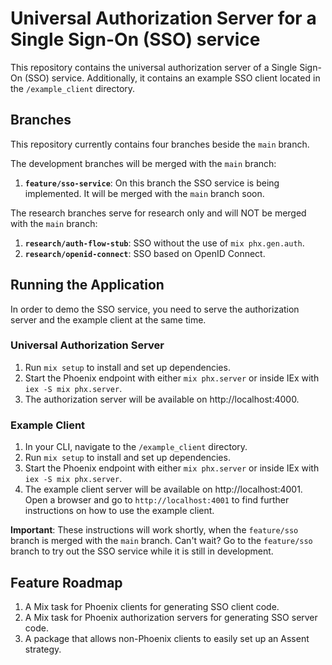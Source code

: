 # Universal Authorization Server for a Single Sign-On (SSO) service
This repository contains the universal authorization server of a Single Sign-On (SSO) service. Additionally, it contains an example SSO client located in the `/example_client` directory.

## Branches
This repository currently contains four branches beside the `main` branch.

The development branches will be merged with the `main` branch:
1. **`feature/sso-service`**: On this branch the SSO service is being implemented. It will be merged with the `main` branch soon.

The research branches serve for research only and will NOT be merged with the `main` branch:
1. **`research/auth-flow-stub`**: SSO without the use of `mix phx.gen.auth`.
2. **`research/openid-connect`**: SSO based on OpenID Connect.

## Running the Application
In order to demo the SSO service, you need to serve the authorization server and the example client at the same time.

### Universal Authorization Server
1. Run `mix setup` to install and set up dependencies.
1. Start the Phoenix endpoint with either `mix phx.server` or inside IEx with `iex -S mix phx.server`.
1. The authorization server will be available on http://localhost:4000.

### Example Client
1. In your CLI, navigate to the `/example_client` directory.
1. Run `mix setup` to install and set up dependencies.
1. Start the Phoenix endpoint with either `mix phx.server` or inside IEx with `iex -S mix phx.server`.
1. The example client server will be available on http://localhost:4001. Open a browser and go to `http://localhost:4001` to find further instructions on how to use the example client.

**Important**: These instructions will work shortly, when the `feature/sso` branch is merged with the `main` branch. Can't wait? Go to the `feature/sso` branch to try out the SSO service while it is still in development.

## Feature Roadmap
1. A Mix task for Phoenix clients for generating SSO client code.
1. A Mix task for Phoenix authorization servers for generating SSO server code.
1. A package that allows non-Phoenix clients to easily set up an Assent strategy.
